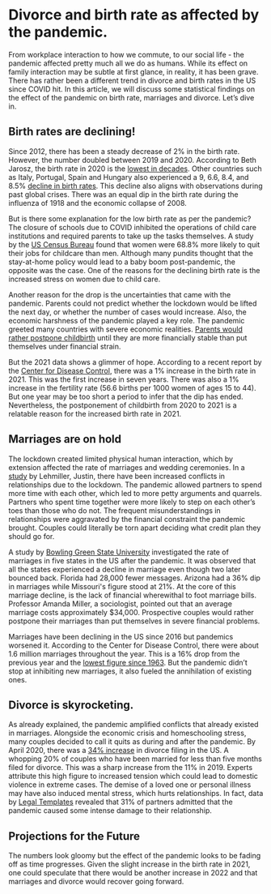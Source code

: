 # Divorce and birth rate as affected by the pandemic.

From workplace interaction to how we commute, to our social life - the pandemic affected pretty much all we do as humans. While its effect on family interaction may be subtle at first glance, in reality, it has been grave. There has rather been a different trend in divorce and birth rates in the US since COVID hit. In this article, we will discuss some statistical findings on the effect of the pandemic on birth rate, marriages and divorce. Let’s dive in.

## Birth rates are declining!

Since 2012, there has been a steady decrease of 2% in the birth rate. However, the number doubled between 2019 and 2020. According to Beth Jarosz, the birth rate in 2020 is the [lowest in decades](https://edition.cnn.com/2022/05/24/health/cdc-birth-rate-2021/index.html). Other countries such as Italy, Portugal, Spain and Hungary also experienced a 9, 6.6, 8.4, and 8.5% [decline in birth rates](https://www.pnas.org/cgi/doi/10.1073/pnas.2105709118). This decline also aligns with observations during past global crises. There was an equal dip in the birth rate during the influenza of 1918 and the economic collapse of 2008.

But is there some explanation for the low birth rate as per the pandemic? The closure of schools due to COVID inhibited the operations of child care institutions and required parents to take up the tasks themselves. A study by the [US Census Bureau](https://www.census.gov/library/stories/2020/08/parents-juggle-work-and-child-care-during-pandemic.html) found that women were 68.8% more likely to quit their jobs for childcare than men. Although many pundits thought that the stay-at-home policy would lead to a baby boom post-pandemic, the opposite was the case. One of the reasons for the declining birth rate is the increased stress on women due to child care.

Another reason for the drop is the uncertainties that came with the pandemic. Parents could not predict whether the lockdown would be lifted the next day, or whether the number of cases would increase. Also, the economic harshness of the pandemic played a key role. The pandemic greeted many countries with severe economic realities. [Parents would rather postpone childbirth](https://www.scientificamerican.com/article/the-pandemic-caused-a-baby-bust-not-a-boom/) until they are more financially stable than put themselves under financial strain.

But the 2021 data shows a glimmer of hope. According to a recent report by the [Center for Disease Control](https://www.cdc.gov/nchs/pressroom/VSRR20.pdf), there was a 1% increase in the birth rate in 2021. This was the first increase in seven years. There was also a 1% increase in the fertility rate (56.6 births per 1000 women of ages 15 to 44). But one year may be too short a period to infer that the dip has ended. Nevertheless, the postponement of childbirth from 2020 to 2021 is a relatable reason for the increased birth rate in 2021.

## Marriages are on hold

The lockdown created limited physical human interaction, which by extension affected the rate of marriages and wedding ceremonies. In a [study](https://www.tandfonline.com/doi/full/10.1080/01490400.2020.1774016?cookieSet=1) by Lehmiller, Justin, there have been increased conflicts in relationships due to the lockdown. The pandemic allowed partners to spend more time with each other, which led to more petty arguments and quarrels. Partners who spent time together were more likely to step on each other’s toes than those who do not. The frequent misunderstandings in relationships were aggravated by the financial constraint the pandemic brought. Couples could literally be torn apart deciding what credit plan they should go for.

A study by [Bowling Green State University](https://osf.io/preprints/socarxiv/tdfvc/) investigated the rate of marriages in five states in the US after the pandemic. It was observed that all the states experienced a decline in marriage even though two later bounced back. Florida had 28,000 fewer messages. Arizona had a 36% dip in marriages while Missouri's figure stood at 21%. At the core of this marriage decline, is the lack of financial wherewithal to foot marriage bills. Professor Amanda Miller, a sociologist, pointed out that an average marriage costs approximately $34,000. Prospective couples would rather postpone their marriages than put themselves in severe financial problems.

Marriages have been declining in the US since 2016 but pandemics worsened it. According to the Center for Disease Control, there were about 1.6 million marriages throughout the year. This is a 16% drop from the previous year and the [lowest figure since 1963](https://chicago.suntimes.com/2022/5/18/23126072/marriage-down-cdc-covid-pandemic). But the pandemic didn’t stop at inhibiting new marriages, it also fueled the annihilation of existing ones.

## Divorce is skyrocketing.

As already explained, the pandemic amplified conflicts that already existed in marriages. Alongside the economic crisis and homeschooling stress, many couples decided to call it quits as during and after the pandemic. By April 2020, there was a [34% increase](https://nypost.com/2020/09/01/divorce-rates-skyrocket-in-u-s-amid-covid-19/) in divorce filing in the US. A whopping 20% of couples who have been married for less than five months filed for divorce. This was a sharp increase from the 11% in 2019. Experts attribute this high figure to increased tension which could lead to domestic violence in extreme cases. The demise of a loved one or personal illness may have also induced mental stress, which hurts relationships. In fact, data by [Legal Templates](https://nypost.com/2020/09/01/divorce-rates-skyrocket-in-u-s-amid-covid-19/) revealed that 31% of partners admitted that the pandemic caused some intense damage to their relationship.

## Projections for the Future

The numbers look gloomy but the effect of the pandemic looks to be fading off as time progresses. Given the slight increase in the birth rate in 2021, one could speculate that there would be another increase in 2022 and that marriages and divorce would recover going forward.
